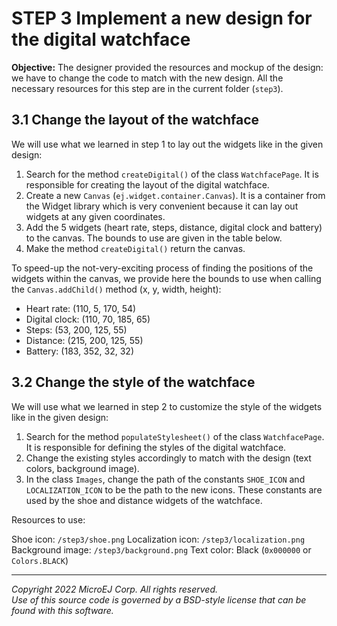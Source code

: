 # STEP 3 Implement a new design for the digital watchface

**Objective:** The designer provided the resources and mockup of the design: we have to change the code to match with the new design. All the necessary resources for this step are in the current folder (`step3`).

## 3.1 Change the layout of the watchface

We will use what we learned in step 1 to lay out the widgets like in the given design:

1. Search for the method `createDigital()` of the class `WatchfacePage`. It is responsible for creating the layout of the digital watchface.
2. Create a new `Canvas` (`ej.widget.container.Canvas`). It is a container from the Widget library which is very convenient because it can lay out widgets at any given coordinates.
3. Add the 5 widgets (heart rate, steps, distance, digital clock and battery) to the canvas. The bounds to use are given in the table below.
4. Make the method `createDigital()` return the canvas.

To speed-up the not-very-exciting process of finding the positions of the widgets within the canvas, we provide here the bounds to use when calling the `Canvas.addChild()` method (x, y, width, height):

- Heart rate: (110, 5, 170, 54)	
- Digital clock: (110, 70, 185, 65)
- Steps: (53, 200, 125, 55)
- Distance: (215, 200, 125, 55)
- Battery: (183, 352, 32, 32)


## 3.2 Change the style of the watchface

We will use what we learned in step 2 to customize the style of the widgets like in the given design:

1. Search for the method `populateStylesheet()` of the class `WatchfacePage`. It is responsible for defining the styles of the digital watchface.
2. Change the existing styles accordingly to match with the design (text colors, background image).
3. In the class `Images`, change the path of the constants `SHOE_ICON` and `LOCALIZATION_ICON` to be the path to the new icons. These constants are used by the shoe and distance widgets of the watchface.

Resources to use:

Shoe icon: `/step3/shoe.png`
Localization icon: `/step3/localization.png`
Background image: `/step3/background.png`
Text color: Black (`0x000000` or `Colors.BLACK`)


---  
_Copyright 2022 MicroEJ Corp. All rights reserved._  
_Use of this source code is governed by a BSD-style license that can be found with this software._
